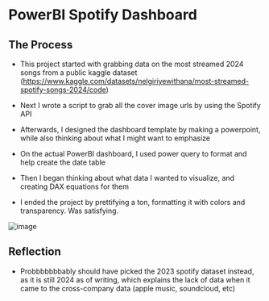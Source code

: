 # PowerBI Spotify Dashboard

## The Process

- This project started with grabbing data on the most streamed 2024 songs from a public kaggle dataset (https://www.kaggle.com/datasets/nelgiriyewithana/most-streamed-spotify-songs-2024/code)

- Next I wrote a script to grab all the cover image urls by using the Spotify API

- Afterwards, I designed the dashboard template by making a powerpoint, while also thinking about what I might want to emphasize

- On the actual PowerBI dashboard, I used power query to format and help create the date table

- Then I began thinking about what data I wanted to visualize, and creating DAX equations for them

- I ended the project by prettifying a ton, formatting it with colors and transparency. Was satisfying.


![image](https://github.com/user-attachments/assets/b85576c9-2c1b-4178-a1d5-4da562de3d44)


## Reflection

- Probbbbbbbably should have picked the 2023 spotify dataset instead, as it is still 2024 as of writing, which explains the lack of data when it came to the cross-company data (apple music, soundcloud, etc)
